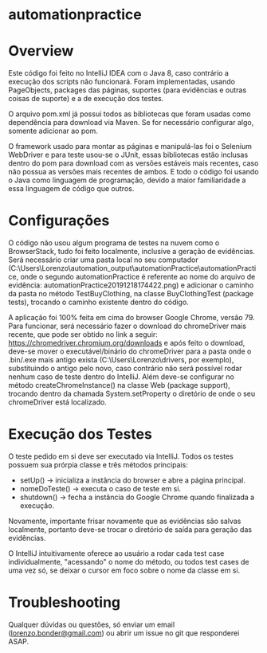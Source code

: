 # automationpractice

# Overview
Este código foi feito no IntelliJ IDEA com o Java 8, caso contrário a execução dos scripts não funcionará. Foram implementadas, usando PageObjects, packages das páginas, suportes (para evidências e outras coisas de suporte) e a de execução dos testes.

O arquivo pom.xml já possui todos as bibliotecas que foram usadas como dependência para download via Maven. Se for necessário configurar algo, somente adicionar ao pom.

O framework usado para montar as páginas e manipulá-las foi o Selenium WebDriver e para teste usou-se o JUnit, essas bibliotecas estão inclusas dentro do pom para download com as versões estáveis mais recentes, caso não possua as versões mais recentes de ambos. E todo o código foi usando o Java como linguagem de programação, devido a maior familiaridade a essa linguagem de código que outros.

# Configurações
O código não usou algum programa de testes na nuvem como o BrowserStack, tudo foi feito localmente, inclusive a geração de evidências. Será necessário criar uma pasta local no seu computador (C:\Users\Lorenzo\automation_output\automationPractice\automationPractice, onde o segundo automationPractice é referente ao nome do arquivo de evidência: automationPractice20191218174422.png) e adicionar o caminho da pasta no método TestBuyClothing, na classe BuyClothingTest (package tests), trocando o caminho existente dentro do código.

A aplicação foi 100% feita em cima do browser Google Chrome, versão 79. Para funcionar, será necessário fazer o download do chromeDriver mais recente, que pode ser obtido no link a seguir: https://chromedriver.chromium.org/downloads e após feito o download, deve-se mover o executável/binário do chromeDriver para a pasta onde o .bin/.exe mais antigo exista (C:\Users\Lorenzo\drivers, por exemplo), substituindo o antigo pelo novo, caso contrário não será possível rodar nenhum caso de teste dentro do IntelliJ. Além deve-se configurar no método createChromeInstance() na classe Web (package support), trocando dentro da chamada System.setProperty o diretório de onde o seu chromeDriver está localizado.

# Execução dos Testes
O teste pedido em si deve ser executado via IntelliJ. Todos os testes possuem sua prórpia classe e três métodos principais: 
 - setUp() -> inicializa a instância do browser e abre a página principal.
 - nomeDoTeste() -> executa o caso de teste em si.
 - shutdown() -> fecha a instância do Google Chrome quando finalizada a execução.

Novamente, importante frisar novamente que as evidências são salvas localmente, portanto deve-se trocar o diretório de saída para geração das evidências.

O IntelliJ intuitivamente oferece ao usuário a rodar cada test case individualmente, "acessando" o nome do método, ou todos test cases de uma vez só, se deixar o cursor em foco sobre o nome da classe em si.

# Troubleshooting
Qualquer dúvidas ou questões, só enviar um email (lorenzo.bonder@gmail.com) ou abrir um issue no git que responderei ASAP.
